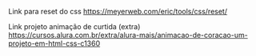 Link para reset do css
https://meyerweb.com/eric/tools/css/reset/

Link projeto animação de curtida (extra)
https://cursos.alura.com.br/extra/alura-mais/animacao-de-coracao-um-projeto-em-html-css-c1360